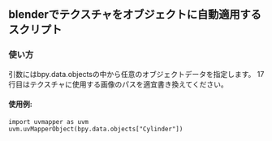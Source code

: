 ## blenderでテクスチャをオブジェクトに自動適用するスクリプト
### 使い方 
引数にはbpy.data.objectsの中から任意のオブジェクトデータを指定します。
17行目はテクスチャに使用する画像のパスを適宜書き換えてください。
#### 使用例: 
    import uvmapper as uvm
    uvm.uvMapperObject(bpy.data.objects["Cylinder"])
            

